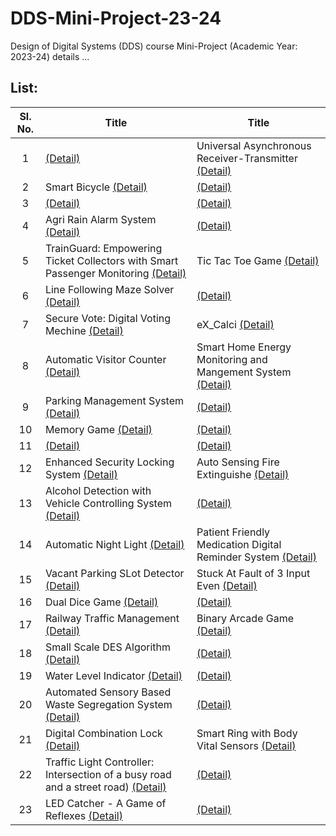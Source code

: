# DDS-Mini-Project-23-24
Design of Digital Systems (DDS) course Mini-Project (Academic Year: 2023-24) details ...

## List:

| Sl. No. | Title | Title |
| :---: | --- | --- |
| 1 | [(Detail)]() | Universal Asynchronous Receiver-Transmitter [(Detail)]() |
| 2 | Smart Bicycle [(Detail)]() | [(Detail)]() |
| 3 | [(Detail)]() | [(Detail)]() |
| 4 | Agri Rain Alarm System [(Detail)]() | [(Detail)]() |
| 5 | TrainGuard: Empowering Ticket Collectors with Smart Passenger Monitoring [(Detail)]() | Tic Tac Toe Game [(Detail)]() |
| 6 | Line Following Maze Solver [(Detail)]() | [(Detail)]() |
| 7 | Secure Vote: Digital Voting Mechine [(Detail)]() | eX_Calci [(Detail)]() |
| 8 | Automatic Visitor Counter [(Detail)](https://github.com/brcnitk/DDS-Mini-Project-23-24/tree/main/Team-2) | Smart Home Energy Monitoring and Mangement System [(Detail)]() |
| 9 | Parking Management System [(Detail)]() | [(Detail)]() |
| 10 | Memory Game [(Detail)]() | [(Detail)]() |
| 11 | [(Detail)]() | [(Detail)]() |
| 12 | Enhanced Security Locking System [(Detail)]() | Auto Sensing Fire Extinguishe [(Detail)]() |
| 13 | Alcohol Detection with Vehicle Controlling System [(Detail)]() | [(Detail)]() |
| 14 | Automatic Night Light [(Detail)]() | Patient Friendly Medication Digital Reminder System [(Detail)]() |
| 15 | Vacant Parking SLot Detector [(Detail)]() | Stuck At Fault of 3 Input Even [(Detail)]() |
| 16 | Dual Dice Game [(Detail)]() | [(Detail)]() |
| 17 | Railway Traffic Management [(Detail)]() |  Binary Arcade Game [(Detail)]() |
| 18 | Small Scale DES Algorithm [(Detail)]() | [(Detail)]() |
| 19 | Water Level Indicator [(Detail)]() | [(Detail)]() |
| 20 | Automated Sensory Based Waste Segregation System [(Detail)]() | [(Detail)]() |
| 21 | Digital Combination Lock [(Detail)]() | Smart Ring with Body Vital Sensors [(Detail)]() |
| 22 | Traffic Light Controller: Intersection of a busy road and a street road) [(Detail)]() | [(Detail)]() |
| 23 | LED Catcher - A Game of Reflexes [(Detail)]() | [(Detail)]() |
